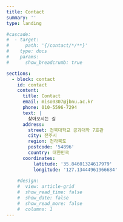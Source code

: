 ```yaml
---
title: Contact
summary: ''
type: landing

#cascade:
#  - target:
#      path: '{/contact/*/**}'
#    type: docs
#    params:
#      show_breadcrumb: true

sections:
  - block: contact
    id: contact
    content:
      title: Contact
      email: miso0307@jbnu.ac.kr
      phone: 010-5596-7294
      text: |
        찾아오시는 길 
      address:
        street: 전북대학교 공과대학 7호관
        city: 전주시
        region: 전라북도
        postcode: '54896'
        country: 대한민국
      coordinates:
          latitude: '35.84601324617979'
          longitude: '127.13444961966684'
   
    #design:
    #  view: article-grid
    #  show_read_time: false
    #  show_date: false
    #  show_read_more: false
    #  columns: 1
---
```

